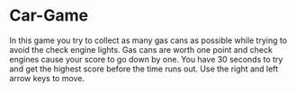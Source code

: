 # Car-Game

In this game you try to collect as many gas cans as possible while trying to avoid the check engine lights. Gas cans are worth one point and check engines cause your score to go down by one. You have 30 seconds to try and get the highest score before the time runs out. Use the right and left arrow keys to move.